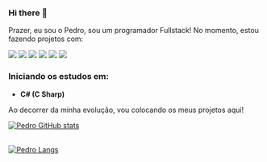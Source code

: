 ### Hi there 👋

Prazer, eu sou o Pedro, sou um programador Fullstack! No momento, estou fazendo projetos com:

<img src="https://img.shields.io/badge/JavaScript-F7DF1E?style=for-the-badge&logo=javascript&logoColor=black">
<img src="https://img.shields.io/badge/Node.js-43853D?style=for-the-badge&logo=node.js&logoColor=white">
<img src="https://img.shields.io/badge/Express.js-404D59?style=for-the-badge&logo=express&logoColor=white">
<img src="https://img.shields.io/badge/React-20232A?style=for-the-badge&logo=react&logoColor=61DAFB">
<img src="https://img.shields.io/badge/Tailwind_CSS-38B2AC?style=for-the-badge&logo=tailwind-css&logoColor=white">
<img src="https://img.shields.io/badge/Styled--components-DB7093?style=for-the-badge&logo=styled-components&logoColor=white">

### Iniciando os estudos em:
- **C# (C Sharp)**

Ao decorrer da minha evolução, vou colocando os meus projetos aqui!

[![Pedro GitHub stats](https://github-readme-stats.vercel.app/api?username=PedrohqRibeiro)](https://github.com/anuraghazra/github-readme-stats)
<br>
<br>

[![Pedro Langs](https://github-readme-stats.vercel.app/api/top-langs/?username=PedrohqRibeiro&layout=compact)](https://github.com/anuraghazra/github-readme-stats)
